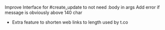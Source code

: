 Improve Interface for #create_update to not need :body in args
Add error if message is obviously above 140 char
- Extra feature to shorten web links to length used by t.co
